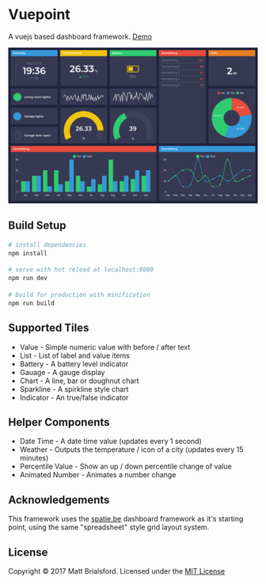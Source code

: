 # Vuepoint

A vuejs based dashboard framework. [Demo](https://mattbrailsford.github.io/vuepoint/index.html)

![Screenshot](img/screenshot.png)

## Build Setup

``` bash
# install dependencies
npm install

# serve with hot reload at localhost:8080
npm run dev

# build for production with minification
npm run build
```

## Supported Tiles

* Value - Simple numeric value with before / after text
* List - List of label and value items
* Battery - A battery level indicator
* Gauage - A gauge display
* Chart - A line, bar or doughnut chart
* Sparkline - A spirkline style chart
* Indicator - An true/false indicator

## Helper Components

* Date Time - A date time value (updates every 1 second)
* Weather - Outputs the temperature / icon of a city (updates every 15 minutes)
* Percentile Value - Show an up / down percentile change of value
* Animated Number - Animates a number change

## Acknowledgements

This framework uses the [spatie.be](https://github.com/spatie/dashboard.spatie.be) dashboard framework as it's starting point, using the same "spreadsheet" style grid layout system. 

## License

Copyright © 2017 Matt Brialsford. Licensed under the [MIT License](LICENSE)